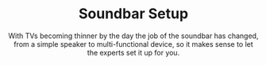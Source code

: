---sort_key: 28layout: "sku"id: soundbar-setup-soundbartitle: "Soundbar Setup"heading: "Soundbar Setup"subtitle: "With TVs becoming thinner by the day the job of the soundbar has changed, from a simple speaker to multi-functional device, so it makes sense to let the experts set it up for you."category: "Home Entertainment"category_description: "Services for TVs and Home Theatre devices."features: - feature: "Technician visits your place" - feature: "Soundbar mounted on cabinet and connected to TV" - feature: "Source (input) selected" - feature: "Written instructions on how to select source" - feature: "Cables are neatly arranged" - feature: "Walkthrough of soundbar features." - feature: "Clean up and remove packaging."price: "149"unit: "soundbar"australia_only: "Yes"---